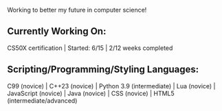 Working to better my future in computer science!




Currently Working On:
----
CS50X certification | Started: 6/15 | 2/12 weeks completed

Scripting/Programming/Styling Languages:
----
C99 (novice) | C++23 (novice) | Python 3.9 (intermediate) | Lua (novice) | JavaScript (novice) | Java (novice) | CSS (novice) | HTML5 (intermediate/advanced)

<!---
NeptuneVoid/NeptuneVoid is a ✨ special ✨ repository because its `README.md` (this file) appears on your GitHub profile.
You can click the Preview link to take a look at your changes.
--->
